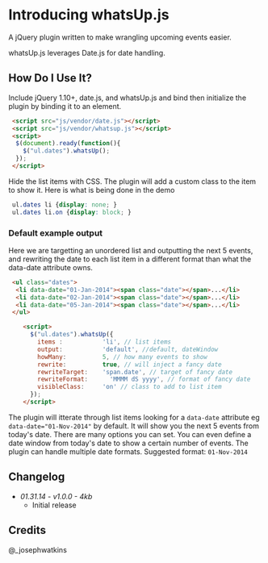 # Introducing whatsUp.js
A jQuery plugin written to make wrangling upcoming events easier.

whatsUp.js leverages Date.js for date handling.

## How Do I Use It?
Include jQuery 1.10+, date.js, and whatsUp.js and bind then initialize the plugin by binding it to an element.

```html
 <script src="js/vendor/date.js"></script>
 <script src="js/vendor/whatsup.js"></script>
 <script>
  $(document).ready(function(){
    $("ul.dates").whatsUp();
  });
 </script>
```
Hide the list items with CSS. The plugin will add a custom class to the item to show it. Here is what is being done in the demo
```css
 ul.dates li {display: none; }
 ul.dates li.on {display: block; }
```

### Default example output
Here we are targetting an unordered list and outputting the next 5 events, and rewriting the date to each list item in a different format than what the data-date attribute owns.

```html
 <ul class="dates">
  <li data-date="01-Jan-2014"><span class="date"></span>...</li>
  <li data-date="02-Jan-2014"><span class="date"></span>...</li>
  <li data-date="05-Jan-2014"><span class="date"></span>...</li>
 </ul>
```

```html
	<script>
	  $("ul.dates").whatsUp({
	    items :           'li', // list items
	    output:           'default', //default, dateWindow
	    howMany:          5, // how many events to show
	    rewrite:          true, // will inject a fancy date
	    rewriteTarget:    'span.date', // target of fancy date
	    rewriteFormat:  	'MMMM dS yyyy', // format of fancy date
	    visibleClass:     'on' // class to add to list item
	  });
	</script>
```

The plugin will itterate through list items looking for a `data-date` attribute eg `data-date="01-Nov-2014"` by default. It will show you the next 5 events from today's date. There are many options you can set. You can even define a date window from today's date to show a certain number of events. The plugin can handle multiple date formats. Suggested format: `01-Nov-2014`

## Changelog
* _01.31.14 - v1.0.0 - 4kb_
	* Initial release

## Credits
@_josephwatkins